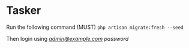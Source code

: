 # Tasker
Run the following command (MUST)
```php artisan migrate:fresh --seed```

Then login using
*admin@example.com*
*password*
